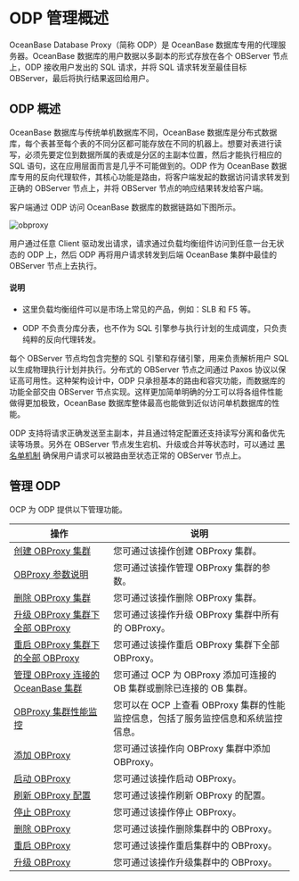 # ODP 管理概述

OceanBase Database Proxy（简称 ODP）是 OceanBase 数据库专用的代理服务器。OceanBase 数据库的用户数据以多副本的形式存放在各个 OBServer 节点上，ODP 接收用户发出的 SQL 请求，并将 SQL 请求转发至最佳目标 OBServer，最后将执行结果返回给用户。

## ODP 概述

OceanBase 数据库与传统单机数据库不同，OceanBase 数据库是分布式数据库，每个表甚至每个表的不同分区都可能存放在不同的机器上。想要对表进行读写，必须先要定位到数据所属的表或是分区的主副本位置，然后才能执行相应的 SQL 语句，这在应用层面而言是几乎不可能做到的。ODP 作为 OceanBase 数据库专用的反向代理软件，其核心功能是路由，将客户端发起的数据访问请求转发到正确的 OBServer 节点上，并将 OBServer 节点的响应结果转发给客户端。

客户端通过 ODP 访问 OceanBase 数据库的数据链路如下图所示。

![obproxy](https://help-static-aliyun-doc.aliyuncs.com/assets/img/zh-CN/8807351461/p374522.jpg)

用户通过任意 Client 驱动发出请求，请求通过负载均衡组件访问到任意一台无状态的 ODP 上，然后 ODP 再将用户请求转发到后端 OceanBase 集群中最佳的 OBServer 节点上去执行。

  <main id="notice" type='explain'>
    <h4>说明</h4>
    <ul>
    <li>
    <p>这里负载均衡组件可以是市场上常见的产品，例如：SLB 和 F5 等。</p>
    </li>
    <li>
    <p>ODP 不负责分库分表，也不作为 SQL 引擎参与执行计划的生成调度，只负责纯粹的反向代理转发。</p>
    </li>
    </ul>
  </main>

每个 OBServer 节点均包含完整的 SQL 引擎和存储引擎，用来负责解析用户 SQL 以生成物理执行计划并执行。分布式的 OBServer 节点之间通过 Paxos 协议以保证高可用性。这种架构设计中，ODP 只承担基本的路由和容灾功能，而数据库的功能全部交由 OBServer 节点实现。这样更加简单明确的分工可以将各组件性能做得更加极致，OceanBase 数据库整体最高也能做到近似访问单机数据库的性能。

ODP 支持将请求正确发送至主副本，并且通过特定配置还支持读写分离和备优先读等场景。另外在 OBServer 节点发生宕机、升级或合并等状态时，可以通过 [黑名单机制](../700.route-management/400.odp-routing-policy/300.blacklist-mechanism.md) 确保用户请求可以被路由至状态正常的 OBServer 节点上。

## 管理 ODP

OCP 为 ODP 提供以下管理功能。

|                                    操作                                    |                        说明                        |
|--------------------------------------------------------------------------|--------------------------------------------------|
| [创建 OBProxy 集群](200.manage-obproxy-clusters/100.create-an-obproxy-cluster.md)             | 您可通过该操作创建 OBProxy 集群。                            |
| [OBProxy 参数说明](../200.obproxy-management/400.odp-cluster-parameters.md)            | 您可通过该操作管理 OBProxy 集群的参数。                         |
| [删除 OBProxy 集群](200.manage-obproxy-clusters/300.delete-obproxy-cluster.md)             | 您可通过该操作删除 OBProxy 集群。                            |
| [升级 OBProxy 集群下全部 OBProxy](200.manage-obproxy-clusters/400.upgrade-all-obproxy-in-obproxy-cluster.md)  | 您可通过该操作升级 OBProxy 集群中所有的 OBProxy。                |
| [重启 OBProxy 集群下的全部 OBProxy](200.manage-obproxy-clusters/500.restart-all-obproxy-nodes-in-obproxy-cluster.md) | 您可通过该操作重启 OBProxy 集群下全部 OBProxy。                 |
| [管理 OBProxy 连接的 OceanBase 集群](200.manage-obproxy-clusters/600.manage-ob-cluster-in-obproxy.md)      | 您可通过 OCP 为 OBProxy 添加可连接的 OB 集群或删除已连接的 OB 集群。    |
| [OBProxy 集群性能监控](200.manage-obproxy-clusters/700.performance-monitoring-of-obproxy-cluster.md)            | 您可以在 OCP 上查看 OBProxy 集群的性能监控信息，包括了服务监控信息和系统监控信息。 |
| [添加 OBProxy](300.manage-obproxy/100.add-obproxy.md)                | 您可通过该操作向 OBProxy 集群中添加 OBProxy。                  |
|[启动 OBProxy](300.manage-obproxy/200.start-obproxy.md)|您可通过该操作启动 OBProxy。|
| [刷新 OBProxy 配置](300.manage-obproxy/300.refresh-obproxy-configuration.md)             | 您可通过该操作刷新 OBProxy 的配置。                           |
|[停止 OBProxy](300.manage-obproxy/400.stop-obproxy.md)|您可通过该操作停止 OBProxy。 |
| [删除 OBProxy](300.manage-obproxy/600.delete-obproxy.md)                | 您可通过该操作删除集群中的 OBProxy。                           |
| [重启 OBProxy](300.manage-obproxy/500.restart-obproxy.md)                | 您可通过该操作重启集群中的 OBProxy。                           |
| [升级 OBProxy](300.manage-obproxy/700.upgrade-obproxy.md)                | 您可通过该操作升级集群中的 OBProxy。                           |
